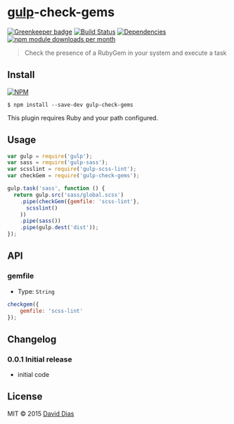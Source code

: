 # [gulp](https://gulpjs.com)-check-gems

[![Greenkeeper badge](https://badges.greenkeeper.io/thedaviddias/gulp-check-gems.svg)](https://greenkeeper.io/)
[![Build Status](https://travis-ci.org/daviddiasfront/gulp-check-gems.svg?branch=master)](https://travis-ci.org/daviddiasfront/gulp-check-gems)
[![Dependencies](https://david-dm.org/daviddiasfront/gulp-check-gems.png)](https://david-dm.org/daviddiasfront/gulp-check-gems)
[![npm module downloads per month](http://img.shields.io/npm/dm/gulp-check-gems.svg)](https://www.npmjs.org/package/gulp-check-gems)

> Check the presence of a RubyGem in your system and execute a task

## Install

[![NPM](https://nodei.co/npm/gulp-check-gems.png?compact=true)](https://www.npmjs.org/package/gulp-check-gems)

```shell
$ npm install --save-dev gulp-check-gems
```

This plugin requires Ruby and your path configured.

## Usage

```js
var gulp = require('gulp');
var sass = require('gulp-sass');
var scsslint = require('gulp-scss-lint');
var checkGem = require('gulp-check-gems');

gulp.task('sass', function () {
  return gulp.src('sass/global.scss')
    .pipe(checkGem({gemfile: 'scss-lint'},
      scsslint()
    ))
    .pipe(sass())
    .pipe(gulp.dest('dist'));
});
```


## API

### gemfile

- Type: `String`

```js
checkgem({
    gemfile: 'scss-lint'
});
```

## Changelog

### 0.0.1 Initial release
* initial code

## License

MIT © 2015 [David Dias](http://www.david-dias.com)
